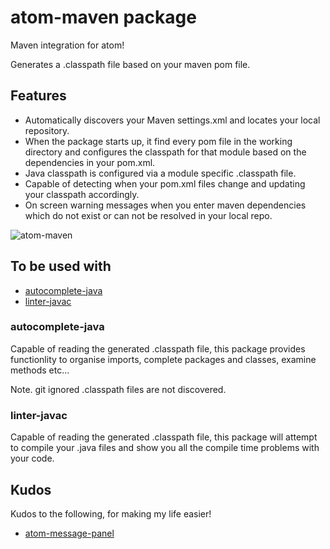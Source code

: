# atom-maven package

Maven integration for atom!

Generates a .classpath file based on your maven pom file.

## Features
- Automatically discovers your Maven settings.xml and locates your local repository.
- When the package starts up, it find every pom file in the working directory and configures the classpath for that module based on the dependencies in your pom.xml.
- Java classpath is configured via a module specific .classpath file.
- Capable of detecting when your pom.xml files change and updating your classpath accordingly.
- On screen warning messages when you enter maven dependencies which do not exist or can not be resolved in your local repo.

![atom-maven](https://cloud.githubusercontent.com/assets/12021575/15276879/4429112e-1aec-11e6-8bbe-c24901b3ee17.JPG)

## To be used with

* [autocomplete-java](https://atom.io/packages/autocomplete-java)
* [linter-javac](https://atom.io/packages/linter-javac)

### autocomplete-java
Capable of reading the generated .classpath file, this package provides functionlity to organise imports, complete packages and classes, examine methods etc...

Note. git ignored .classpath files are not discovered.

### linter-javac
Capable of reading the generated .classpath file, this package will attempt to compile your .java files and show you all the compile time problems with your code.

## Kudos
Kudos to the following, for making my life easier!

* [atom-message-panel](https://github.com/tcarlsen/atom-message-panel)
